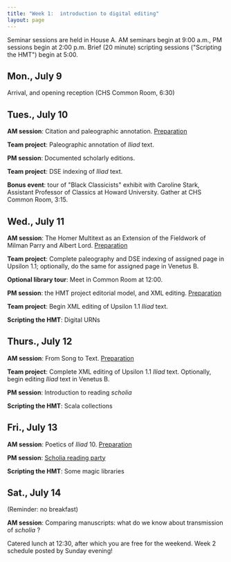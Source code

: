 ```yaml
---
title: "Week 1:  introduction to digital editing"
layout: page
---
```



Seminar sessions are held in House A. AM seminars begin at 9:00 a.m., PM sessions begin at 2:00 p.m. Brief (20 minute) scripting sessions ("Scripting the HMT") begin at 5:00.


## Mon., July 9

Arrival, and opening reception (CHS Common Room, 6:30)

## Tues., July 10

**AM session**:  Citation and paleographic annotation.  [Preparation](../schedule/reading/citation)

**Team project**:  Paleographic annotation of *Iliad* text.

**PM session**:  Documented scholarly editions.

**Team project**:  DSE indexing of *Iliad* text.


**Bonus event**:  tour of "Black Classicists" exhibit with Caroline Stark, Assistant Professor of Classics at Howard University.  Gather at CHS Common Room, 3:15.

## Wed., July 11

**AM session**: The Homer Multitext as an Extension of the Fieldwork of Milman Parry and Albert Lord.  [Preparation](../schedule/reading/parrylord)


**Team project**:  Complete paleography and DSE indexing of assigned page in Upsilon 1.1;  optionally, do the same for assigned page in Venetus B.


**Optional library tour**:  Meet in Common Room at 12:00.

**PM session**:  the HMT project editorial model, and XML editing.  [Preparation](../schedule/reading/xmlmarkup)


**Team project**:  Begin XML editing of Upsilon 1.1 *Iliad* text.


**Scripting the HMT**:  Digital URNs


## Thurs., July 12

**AM session**:  From Song to Text.  [Preparation](../schedule/reading/songtotext)

**Team project**:  Complete XML editing of Upsilon 1.1 *Iliad* text.  Optionally, begin editing *Iliad* text in Venetus B.

**PM session**:  Introduction to reading *scholia*



**Scripting the HMT**:   Scala collections

## Fri., July 13


**AM session**: Poetics of *Iliad* 10.  [Preparation](../schedule//reading/iliad10poetics)


**PM session**:  [Scholia reading party](../schedule/reading/scholiaparty)

**Scripting the HMT**:  Some magic libraries

## Sat., July 14


(Reminder: no breakfast)

**AM session**:  Comparing manuscripts: what do we know about transmission of *scholia* ?

Catered lunch at 12:30, after which you are free for the weekend.  Week 2 schedule posted by Sunday evening!
